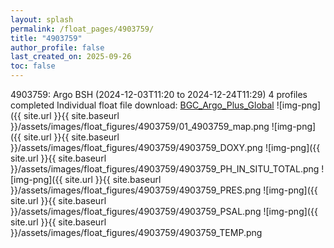 ```yaml
---
layout: splash
permalink: /float_pages/4903759/
title: "4903759"
author_profile: false
last_created_on: 2025-09-26
toc: false
---
```

 
4903759: Argo BSH (2024-12-03T11:20 to 2024-12-24T11:29)
4 profiles completed
Individual float file download: [BGC_Argo_Plus_Global](https://ftp.soest.hawaii.edu/bgc_argo_plus/Individual_Floats/outliers_removed/4903759_Sprof_processed.nc)
![img-png]({{ site.url }}{{ site.baseurl }}/assets/images/float_figures/4903759/01_4903759_map.png
![img-png]({{ site.url }}{{ site.baseurl }}/assets/images/float_figures/4903759/4903759_DOXY.png
![img-png]({{ site.url }}{{ site.baseurl }}/assets/images/float_figures/4903759/4903759_PH_IN_SITU_TOTAL.png
![img-png]({{ site.url }}{{ site.baseurl }}/assets/images/float_figures/4903759/4903759_PRES.png
![img-png]({{ site.url }}{{ site.baseurl }}/assets/images/float_figures/4903759/4903759_PSAL.png
![img-png]({{ site.url }}{{ site.baseurl }}/assets/images/float_figures/4903759/4903759_TEMP.png
